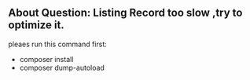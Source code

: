 
## About Question: Listing Record too slow ,try to optimize it.


pleaes run this command first:

- composer install
- composer dump-autoload

 
